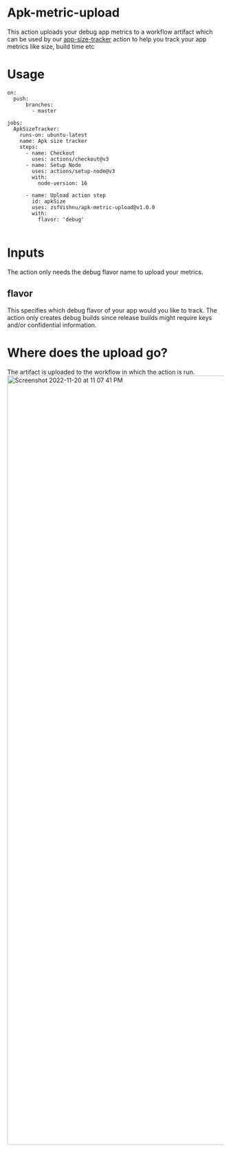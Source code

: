 # Apk-metric-upload


This action uploads your debug app metrics to a workflow artifact which can be used by our [app-size-tracker](https://github.com/zsfVishnu/apk-size-tracker) action to help you track your app metrics like size, build time etc

# Usage

```
on:
  push:
      branches:
        - master

jobs:
  ApkSizeTracker:
    runs-on: ubuntu-latest
    name: Apk size tracker
    steps:
      - name: Checkout
        uses: actions/checkout@v3
      - name: Setup Node
        uses: actions/setup-node@v3
        with:
          node-version: 16
          
      - name: Upload action step
        id: apkSize
        uses: zsfVishnu/apk-metric-upload@v1.0.0
        with:
          flavor: 'debug'
          
```

# Inputs
The action only needs the debug flavor name to upload your metrics.

## flavor
This specifies which debug flavor of your app would you like to track. The action only creates debug builds since release builds might require keys and/or confidential information.

# Where does the upload go?
The artifact is uploaded to the workflow in which the action is run.
<img width="1784" alt="Screenshot 2022-11-20 at 11 07 41 PM" src="https://user-images.githubusercontent.com/34836841/202917191-4458a24a-1e06-4feb-9577-59aa82d5ee9e.png">




